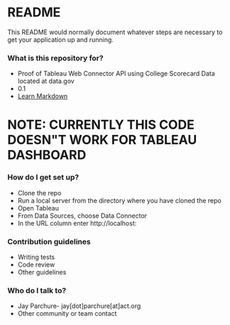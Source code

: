 # README #

This README would normally document whatever steps are necessary to get your application up and running.

### What is this repository for? ###

* Proof of Tableau Web Connector API using College Scorecard Data located at data.gov
* 0.1
* [Learn Markdown](https://bitbucket.org/tutorials/markdowndemo)
# NOTE: CURRENTLY THIS CODE DOESN"T WORK FOR TABLEAU DASHBOARD #
### How do I get set up? ###

* Clone the repo
* Run a local server from the directory where you have cloned the repo
* Open Tableau
* From Data Sources, choose Data Connector
* In the URL column enter http://localhost:<port number>

### Contribution guidelines ###

* Writing tests
* Code review
* Other guidelines

### Who do I talk to? ###

* Jay Parchure- jay[dot]parchure[at]act.org
* Other community or team contact